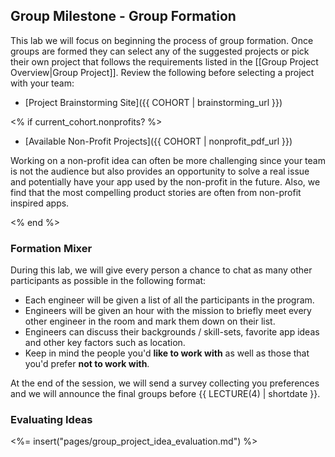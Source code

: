 ## Group Milestone - Group Formation

This lab we will focus on beginning the process of group formation. Once groups are formed they can select any of the suggested projects or pick their own project that follows the requirements listed in the [[Group Project Overview|Group Project]]. Review the following before selecting a project with your team:

- [Project Brainstorming Site]({{ COHORT | brainstorming_url }})

<% if current_cohort.nonprofits? %>

- [Available Non-Profit Projects]({{ COHORT | nonprofit_pdf_url }})

Working on a non-profit idea can often be more challenging since your team is not the audience but also provides an opportunity to solve a real issue and potentially have your app used by the non-profit in the future. Also, we find that the most compelling product stories are often from non-profit inspired apps. 

<% end %>

### Formation Mixer

During this lab, we will give every person a chance to chat as many other participants as possible in the following format:

  * Each engineer will be given a list of all the participants in the program. 
  * Engineers will be given an hour with the mission to briefly meet every other engineer in the room and mark them down on their list. 
  * Engineers can discuss their backgrounds / skill-sets, favorite app ideas and other key factors such as location. 
  * Keep in mind the people you'd **like to work with** as well as those that you'd prefer **not to work with**. 

At the end of the session, we will send a survey collecting you preferences and we will announce the final groups before {{ LECTURE(4) | shortdate }}.

### Evaluating Ideas

<%= insert("pages/group_project_idea_evaluation.md") %>
